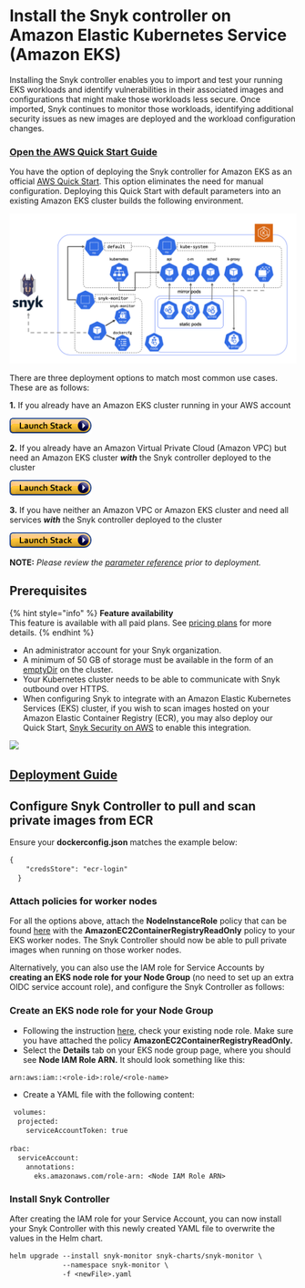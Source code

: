 # Install the Snyk controller on Amazon Elastic Kubernetes Service (Amazon EKS)

Installing the Snyk controller enables you to import and test your running EKS workloads and identify vulnerabilities in their associated images and configurations that might make those workloads less secure. Once imported, Snyk continues to monitor those workloads, identifying additional security issues as new images are deployed and the workload configuration changes.

### [Open the AWS Quick Start Guide](https://aws.amazon.com/quickstart/architecture/eks-snyk/)

You have the option of deploying the Snyk controller for Amazon EKS as an official [AWS Quick Start](https://aws.amazon.com/quickstart/architecture/eks-snyk/). This option eliminates the need for manual configuration. Deploying this Quick Start with default parameters into an existing Amazon EKS cluster builds the following environment.

![](<../../../../.gitbook/assets/architecture (1).png>)

There are three deployment options to match most common use cases. These are as follows:

**1.** If you already have an Amazon EKS cluster running in your AWS account

[![cloudformation-launch-stack.png - REPLACE THIS IMAGE - ZENDESK IMAGE - UPDATE ME!](../../../../.gitbook/assets/cloudformation-launch-stack.png)](https://us-east-2.console.aws.amazon.com/cloudformation/home?region=us-east-2#/stacks/create/template?stackName=Snyk-EKS\&templateURL=https://aws-quickstart.s3.us-east-1.amazonaws.com/quickstart-amazon-eks/submodules/quickstart-eks-snyk/templates/eks-snyk.template.yaml)

**2.** If you already have an Amazon Virtual Private Cloud (Amazon VPC) but need an Amazon EKS cluster _**with**_ the Snyk controller deployed to the cluster

[![cloudformation-launch-stack.png - REPLACE THIS IMAGE - ZENDESK IMAGE - UPDATE ME!](../../../../.gitbook/assets/cloudformation-launch-stack.png)](https://us-east-2.console.aws.amazon.com/cloudformation/home?region=us-east-2#/stacks/create/template?stackName=Amazon-EKS-with-Snyk\&templateURL=https://aws-quickstart.s3.us-east-1.amazonaws.com/quickstart-amazon-eks/templates/amazon-eks-master-existing-vpc.template.yaml)

**3.** If you have neither an Amazon VPC or Amazon EKS cluster and need all services _**with**_ the Snyk controller deployed to the cluster

[![cloudformation-launch-stack.png - REPLACE THIS IMAGE - ZENDESK IMAGE - UPDATE ME!](../../../../.gitbook/assets/cloudformation-launch-stack.png)](https://us-east-2.console.aws.amazon.com/cloudformation/home?region=us-east-2#/stacks/create/template?stackName=Amazon-EKS-with-Snyk\&templateURL=https://aws-quickstart.s3.us-east-1.amazonaws.com/quickstart-amazon-eks/templates/amazon-eks-master-existing-vpc.template.yaml)

**NOTE:** _Please review the_ [_parameter reference_](https://github.com/aws-quickstart/quickstart-eks-snyk#parameter-reference) _prior to deployment._

## **Prerequisites**

{% hint style="info" %}
**Feature availability**\
This feature is available with all paid plans. See [pricing plans](https://snyk.io/plans/) for more details.
{% endhint %}

* An administrator account for your Snyk organization.
* A minimum of 50 GB of storage must be available in the form of an [emptyDir](https://kubernetes.io/docs/concepts/storage/volumes/#emptydir) on the cluster.
* Your Kubernetes cluster needs to be able to communicate with Snyk outbound over HTTPS.
* When configuring Snyk to integrate with an Amazon Elastic Kubernetes Services (EKS) cluster, if you wish to scan images hosted on your Amazon Elastic Container Registry (ECR), you may also deploy our Quick Start, [Snyk Security on AWS](https://aws.amazon.com/quickstart/architecture/snyk-security/) to enable this integration.

![](../../../../.gitbook/assets/snyk\_rocket.png)

## [Deployment Guide](https://aws-quickstart.github.io/quickstart-eks-snyk/)

## Configure Snyk Controller to pull and scan private images from ECR

Ensure your **dockerconfig.json** matches the example below:

```
{
    "credsStore": "ecr-login"
  }
```

### Attach policies for worker nodes

For all the options above, attach the **NodeInstanceRole** policy that can be found [here](https://docs.aws.amazon.com/AmazonECR/latest/userguide/ECR\_on\_EKS.html) with the **AmazonEC2ContainerRegistryReadOnly** policy to your EKS worker nodes. The Snyk Controller should now be able to pull private images when running on those worker nodes.

Alternatively, you can also use the IAM role for Service Accounts by **creating an EKS node role for your Node Group** (no need to set up an extra OIDC service account role), and configure the Snyk Controller as follows:

### Create an EKS node role for your Node Group

* Following the instruction [here](https://docs.aws.amazon.com/eks/latest/userguide/create-node-role.html), check your existing node role. Make sure you have attached the policy **AmazonEC2ContainerRegistryReadOnly.**
* Select the **Details** tab on your EKS node group page, where you should see **Node IAM Role ARN.** It should look something like this:

```
arn:aws:iam::<role-id>:role/<role-name>
```

* Create a YAML file with the following content:

```
 volumes:
  projected:
    serviceAccountToken: true

rbac:
  serviceAccount:
    annotations:
      eks.amazonaws.com/role-arn: <Node IAM Role ARN>
```

### Install Snyk Controller

After creating the IAM role for your Service Account, you can now install your Snyk Controller with this newly created YAML file to overwrite the values in the Helm chart.

```
helm upgrade --install snyk-monitor snyk-charts/snyk-monitor \
             --namespace snyk-monitor \
             -f <newFile>.yaml
```
